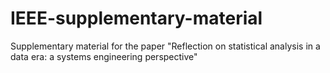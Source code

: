 # IEEE-supplementary-material
Supplementary material for the paper "Reflection on statistical analysis in a data era: a systems engineering perspective"
